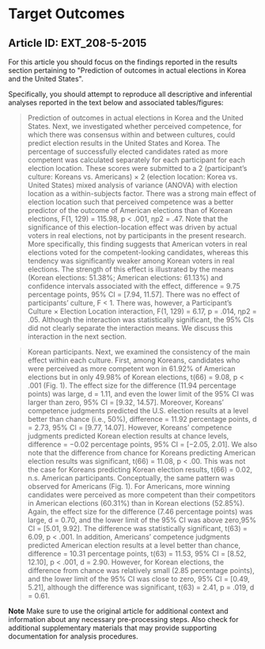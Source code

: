 # Target Outcomes
## Article ID: EXT_208-5-2015

For this article you should focus on the findings reported in the results section pertaining to "Prediction of outcomes in actual elections in Korea and the United States".

Specifically, you should attempt to reproduce all descriptive and inferential analyses reported in the text below and associated tables/figures:

> Prediction of outcomes in actual elections in Korea and the United States. Next, we investigated whether perceived competence, for which there was consensus within and between cultures, could predict election results in the United States and Korea. The percentage of successfully elected candidates rated as more competent was calculated separately for each participant for each election location. These scores were submitted to a 2 (participant’s culture: Koreans vs. Americans) × 2 (election location: Korea vs. United States) mixed analysis of variance (ANOVA) with election location as a within-subjects factor. There was a strong main effect of election location such that perceived competence was a better predictor of the outcome of American elections than of Korean elections, F(1, 129) = 115.98, p < .001, ηp2 = .47. Note that the significance of this election-location effect was driven by actual voters in real elections, not by participants in the present research. More specifically, this finding suggests that American voters in real elections voted for the competent-looking candidates, whereas this tendency was significantly weaker among Korean voters in real elections. The strength of this effect is illustrated by the means (Korean elections: 51.38%; American elections: 61.13%) and confidence intervals associated with the effect, difference = 9.75 percentage points, 95% CI = [7.94, 11.57]. There was no effect of participants’ culture, F < 1. There was, however, a Participant’s Culture × Election Location interaction, F(1, 129) = 6.17, p = .014, ηp2 = .05. Although the interaction was statistically significant, the 95% CIs did not clearly separate the interaction means. We discuss this interaction in the next section.

> Korean participants. Next, we examined the consistency of the main effect within each culture. First, among Koreans, candidates who were perceived as more competent won in 61.92% of American elections but in only 49.98% of Korean elections, t(66) = 9.08, p < .001 (Fig. 1). The effect size for the difference (11.94 percentage points) was large, d = 1.11, and even the lower limit of the 95% CI was larger than zero, 95% CI = [9.32, 14.57]. Moreover, Koreans’ competence judgments predicted the U.S. election results at a level better than chance (i.e., 50%), difference = 11.92 percentage points, d = 2.73, 95% CI = [9.77, 14.07]. However, Koreans’ competence judgments predicted Korean election results at chance levels, difference = −0.02 percentage points, 95% CI = [−2.05, 2.01]. We also note that the difference from chance for Koreans predicting American election results was significant, t(66) = 11.08, p < .00. This was not the case for Koreans predicting Korean election results, t(66) = 0.02, n.s. American participants. Conceptually, the same pattern was observed for Americans (Fig. 1). For Americans, more winning candidates were perceived as more competent than their competitors in American elections (60.31%) than in Korean elections (52.85%). Again, the effect size for the difference (7.46 percentage points) was large, d = 0.70, and the lower limit of the 95% CI was above zero,95% CI = [5.01, 9.92]. The difference was statistically significant, t(63) = 6.09, p < .001. In addition, Americans’ competence judgments predicted American election results at a level better than chance, difference = 10.31 percentage points, t(63) = 11.53, 95% CI = [8.52, 12.10], p < .001, d = 2.90. However, for Korean elections, the difference from chance was relatively small (2.85 percentage points), and the lower limit of the 95% CI was close to zero, 95% CI = [0.49, 5.21], although the difference was significant, t(63) = 2.41, p = .019, d = 0.61.

**Note**
Make sure to use the original article for additional context and information about any necessary pre-processing steps. Also check for additional supplementary materials that may provide supporting documentation for analysis procedures.
